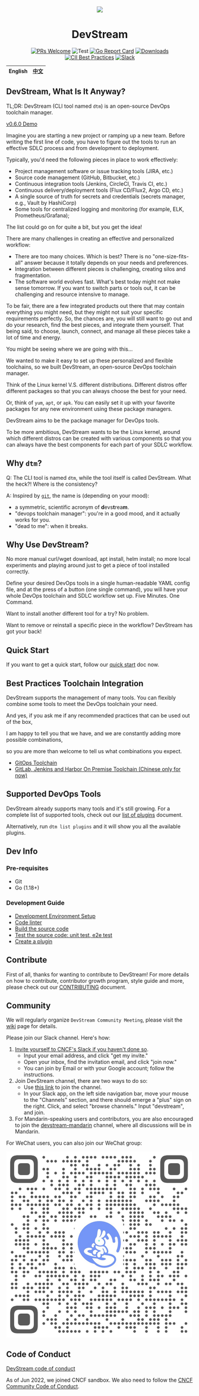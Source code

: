 <div align="center">
<br/>

<img src="./docs/images/icon-color.svg" width="120">

# DevStream

[![PRs Welcome](https://img.shields.io/badge/PRs-welcome-brightgreen.svg?style=flat&logo=github&color=2370ff&labelColor=454545)](https://makeapullrequest.com)
![Test](https://github.com/devstream-io/devstream/actions/workflows/main.yml/badge.svg)
[![Go Report Card](https://goreportcard.com/badge/github.com/devstream-io/devstream)](https://goreportcard.com/report/github.com/devstream-io/devstream)
[![Downloads](https://img.shields.io/github/downloads/devstream-io/devstream/total.svg)](https://github.com/devstream-io/devstream/releases)
[![CII Best Practices](https://bestpractices.coreinfrastructure.org/projects/6202/badge)](https://bestpractices.coreinfrastructure.org/projects/6202)
[![Slack](https://img.shields.io/badge/slack-join_chat-success.svg?logo=slack)](https://cloud-native.slack.com/archives/C03LA2B8K0A)

| English | [中文](README_zh.md) |
| --- | --- |

</div>

## DevStream, What Is It Anyway?

TL;DR: DevStream (CLI tool named `dtm`) is an open-source DevOps toolchain manager.

[v0.6.0 Demo](https://www.youtube.com/watch?v=q7TK3vFr1kg)

Imagine you are starting a new project or ramping up a new team. Before writing the first line of code, you have to figure out the tools to run an effective SDLC process and from development to deployment.

Typically, you'd need the following pieces in place to work effectively:

- Project management software or issue tracking tools (JIRA, etc.)
- Source code management (GitHub, Bitbucket, etc.)
- Continuous integration tools (Jenkins, CircleCI, Travis CI, etc.)
- Continuous delivery/deployment tools (Flux CD/Flux2, Argo CD, etc.)
- A single source of truth for secrets and credentials (secrets manager, e.g., Vault by HashiCorp)
- Some tools for centralized logging and monitoring (for example, ELK, Prometheus/Grafana);

The list could go on for quite a bit, but you get the idea!

There are many challenges in creating an effective and personalized workflow:

- There are too many choices. Which is best? There is no "one-size-fits-all" answer because it totally depends on your needs and preferences.
- Integration between different pieces is challenging, creating silos and fragmentation.
- The software world evolves fast. What's best today might not make sense tomorrow. If you want to switch parts or tools out, it can be challenging and resource intensive to manage.

To be fair, there are a few integrated products out there that may contain everything you might need, but they might not suit your specific requirements perfectly. So, the chances are, you will still want to go out and do your research, find the best pieces, and integrate them yourself. That being said, to choose, launch, connect, and manage all these pieces take a lot of time and energy.

You might be seeing where we are going with this...

We wanted to make it easy to set up these personalized and flexible toolchains, so we built DevStream, an open-source DevOps toolchain manager.

Think of the Linux kernel V.S. different distributions. Different distros offer different packages so that you can always choose the best for your need.

Or, think of `yum`, `apt`, or `apk`. You can easily set it up with your favorite packages for any new environment using these package managers.

DevStream aims to be the package manager for DevOps tools.

To be more ambitious, DevStream wants to be the Linux kernel, around which different distros can be created with various components so that you can always have the best components for each part of your SDLC workflow.

## Why `dtm`?

Q: The CLI tool is named `dtm`, while the tool itself is called DevStream. What the heck?! Where is the consistency?

A: Inspired by [`git`](https://github.com/git/git#readme), the name is (depending on your mood):

- a symmetric, scientific acronym of **d**evs**t**rea**m**.
- "devops toolchain manager": you're in a good mood, and it actually works for you.
- "dead to me": when it breaks.

## Why Use DevStream?

No more manual curl/wget download, apt install, helm install; no more local experiments and playing around just to get a piece of tool installed correctly.

Define your desired DevOps tools in a single human-readable YAML config file, and at the press of a button (one single command), you will have your whole DevOps toolchain and SDLC workflow set up. Five Minutes. One Command.

Want to install another different tool for a try? No problem.

Want to remove or reinstall a specific piece in the workflow? DevStream has got your back!

## Quick Start

If you want to get a quick start, follow our [quick start](https://docs.devstream.io/en/latest/quickstart/) doc now.

## Best Practices Toolchain Integration

DevStream supports the management of many tools. You can flexibly combine some tools to meet the DevOps toolchain your need.

And yes, if you ask me if any recommended practices that can be used out of the box,

I am happy to tell you that we have, and we are constantly adding more possible combinations,

so you are more than welcome to tell us what combinations you expect.

- [GitOps Toolchain](https://docs.devstream.io/en/latest/best-practices/gitops/)
- [GitLab, Jenkins and Harbor On Premise Toolchain (Chinese only for now)](https://docs.devstream.io/en/latest/best-practices/gitlab-jenkins-harbor-java-springboot.zh/)

## Supported DevOps Tools

DevStream already supports many tools and it's still growing. For a complete list of supported tools, check out our [list of plugins](https://docs.devstream.io/en/latest/plugins/plugins-list/) document.

Alternatively, run `dtm list plugins` and it will show you all the available plugins.

## Dev Info

### Pre-requisites

- Git
- Go (1.18+)

### Development Guide

- [Development Environment Setup](https://docs.devstream.io/en/latest/development/dev/dev-env-setup)
- [Code linter](https://docs.devstream.io/en/latest/development/dev/lint)
- [Build the source code](https://docs.devstream.io/en/latest/development/dev/build)
- [Test the source code: unit test, e2e test](https://docs.devstream.io/en/latest/development/dev/test)
- [Create a plugin](https://docs.devstream.io/en/latest/development/dev/creating-a-plugin)

## Contribute

First of all, thanks for wanting to contribute to DevStream! For more details on how to contribute, contributor growth program, style guide and more, please check out our [CONTRIBUTING](./CONTRIBUTING.md) document.

## Community

We will regularly organize `DevStream Community Meeting`, please visit the [wiki](https://github.com/devstream-io/devstream/wiki) page for details.

Please join our Slack channel. Here's how:

1. [Invite yourself to CNCF's Slack if you haven't done so](https://slack.cncf.io). 
    - Input your email address, and click "get my invite."
    - Open your inbox, find the invitation email, and click "join now."
    - You can join by Email or with your Google account; follow the instructions.
2. Join DevStream channel, there are two ways to do so:
    - Use [this link](https://cloud-native.slack.com/messages/devstream) to join the channel.
    - In your Slack app, on the left side navigation bar, move your mouse to the "Channels" section, and there should emerge a "plus" sign on the right. Click, and select "browse channels." Input "devstream", and join.
3. For Mandarin-speaking users and contributors, you are also encouraged to join the [devstream-mandarin](https://cloud-native.slack.com/messages/devstream-mandarin) channel, where all discussions will be in Mandarin.

For WeChat users, you can also join our WeChat group:

![](docs/images/wechat-group-qr-code.png)

## Code of Conduct

[DevStream code of conduct](./CODE_OF_CONDUCT.md)

As of Jun 2022, we joined CNCF sandbox. We also need to follow the [CNCF Community Code of Conduct](https://github.com/cncf/foundation/blob/main/code-of-conduct.md).
